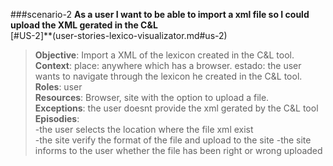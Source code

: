 ###scenario-2
**As a user I want to be able to import a xml file so I could upload the XML gerated in the C&L**  
[#US-2]**(user-stories-lexico-visualizator.md#us-2)  

> **Objective**: Import a XML of the lexicon created in the C&L tool.  
> **Context**: place: anywhere which has a browser. estado: the user wants to navigate through the lexicon he created in the C&L tool.  
> **Roles**:  user  
> **Resources**: Browser, site with the option to upload a file.  
> **Exceptions**: the user doesnt provide the xml gerated by the C&L tool  
> **Episodies**:  
>  -the user selects the location where the file xml exist  
>  -the site verify the format of the file and upload to the site
>  -the site informs to the user whether the file has been right or wrong uploaded  

